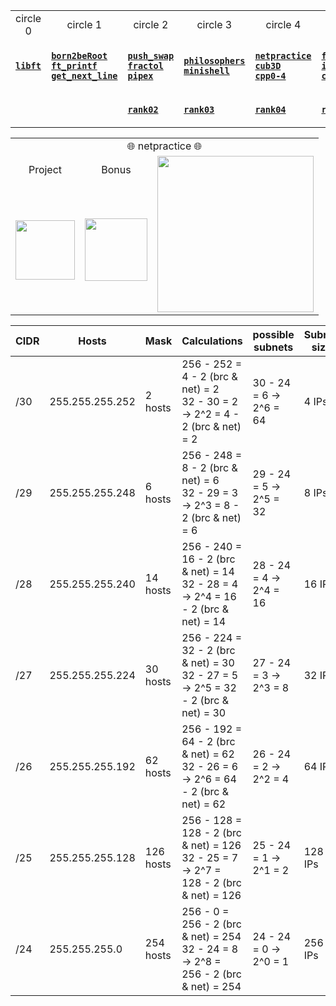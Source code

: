 <div align="center">

<div align="center">

<table>
  <tr>
    <td align="center"> circle 0 </td>
    <td align="center"> circle 1 </td>
    <td align="center"> circle 2 </td>
    <td align="center"> circle 3 </td>
    <td align="center"> circle 4 </td>
    <td align="center"> circle 5 </td>
    <td align="center"> circle 6 </td>
  </tr>
  <tr>
    <td>

[**`libft`**](https://github.com/LLuisPP/42Cursus/tree/main/libft)
    </td>
    <td>

  [**`born2beRoot`**](https://github.com/LLuisPP/42Cursus/tree/main/Born2beRoot)<br>
  [**`ft_printf`**](https://github.com/LLuisPP/42Cursus/tree/main/ft_printf)<br>
  [**`get_next_line`**](https://github.com/LLuisPP/42Cursus/tree/main/get_next_line)
    </td>
    <td>

[**`push_swap`**](https://github.com/LLuisPP/42Cursus/tree/main/push_swap)<br>
[**`fractol`**](https://github.com/LLuisPP/42Cursus/tree/main/fractol)<br>
[**`pipex`**](https://github.com/LLuisPP/42Cursus/tree/main/pipex)
    </td>
    <td>

[**`philosophers`**](https://github.com/LLuisPP/42Cursus/tree/main/philosophers)<br>
[**`minishell`**](https://github.com/LLuisPP/42Cursus/tree/main/minishell)
    </td>
    <td>

[**`netpractice`**](https://github.com/LLuisPP/42Cursus/tree/main/netpractice)<br>
[**`cub3D`**](https://github.com/LLuisPP/42Cursus/tree/main/cub3D)<br>
[**`cpp0-4`**](https://github.com/LLuisPP/42Cursus/tree/main/cpp0-4)
    </td>
    <td>

[**`ft_irc`**]()<br>
[**`inception`**]()<br>
[**`cpp5-9`**]()
    </td>
    <td>

[**`trascendence`**]()<br>
    </td>
  </tr>
  <tr>
    <td></td>
    <td></td>
    <td>
      
[**`rank02`**](https://github.com/LLuisPP/42-Exams/tree/main/rank02)</td>
<td>
      
[**`rank03`**](https://github.com/LLuisPP/42-Exams-rank03)</td>
<td>
      
[**`rank04`**](https://github.com/LLuisPP/42-exams-rank04)</td>
<td>
      
[**`rank05`**]()</td>
<td>
  
[**`rank06`**]()</td>
  </tr>
</table>

</div>

<div align="center">
<table>
  <tr>
    <td colspan="5" align="center">🌐 netpractice 🌐</td>
  </tr>
  <tr>
    <td align="center">Project</td>
    <td align="center">Bonus</td>
    <td rowspan="2" align="center"><a href="#"><img width="250" src=""></a></td>
  </tr>
  <tr>
    <td><a href="#"><img width="95" src="https://github.com/user-attachments/assets/862ed238-2624-453a-a5cd-c3a8ce3617d3"></a></td>
    <td><a href="#"><img width="100" src="https://github.com/LLuisPP/42Cursus/assets/116104082/0df7dd81-56fb-4929-a023-67c7386906dc"></a></td>
  </tr>
</table>

</div>

<div align=center>

|CIDR|Hosts|Mask|Calculations|possible subnets|Subnet size|IP range|
|---|---|---|---|---|---|---|
|/30| 255.255.255.252 | 2 hosts| 256 - 252 = 4 - 2 (brc & net) = 2 <br> 32 - 30 = 2 → 2^2 = 4 - 2 (brc & net) = 2 |30 - 24 = 6 → 2^6 = 64|4 IPs|192.168.1.1 - 192.168.1.2|
|/29| 255.255.255.248 | 6 hosts| 256 - 248 = 8 - 2 (brc & net) = 6 <br> 32 - 29 = 3 → 2^3 = 8 - 2 (brc & net) = 6 |29 - 24 = 5 → 2^5 = 32|8 IPs|192.168.1.1 - 192.168.1.6|
|/28| 255.255.255.240 | 14 hosts| 256 - 240 = 16 - 2 (brc & net) = 14 <br> 32 - 28 = 4 → 2^4 = 16 - 2 (brc & net) = 14 |28 - 24 = 4 → 2^4 = 16|16 IPs|192.168.1.1 - 192.168.1.14|
|/27| 255.255.255.224 | 30 hosts| 256 - 224 = 32 - 2 (brc & net) = 30 <br> 32 - 27 = 5 → 2^5 = 32 - 2 (brc & net) = 30 |27 - 24 = 3 → 2^3 = 8|32 IPs|192.168.1.1 - 192.168.1.30|
|/26| 255.255.255.192 | 62 hosts| 256 - 192 = 64 - 2 (brc & net) = 62 <br> 32 - 26 = 6 → 2^6 = 64 - 2 (brc & net) = 62 |26 - 24 = 2 → 2^2 = 4|64 IPs|192.168.1.1 - 192.168.1.62|
|/25| 255.255.255.128 | 126 hosts| 256 - 128 = 128 - 2 (brc & net) = 126 <br> 32 - 25 = 7 → 2^7 = 128 - 2 (brc & net) = 126 |25 - 24 = 1 → 2^1 = 2|128 IPs|192.168.1.1 - 192.168.1.126|
|/24| 255.255.255.0 | 254 hosts| 256 - 0 = 256 - 2 (brc & net) = 254 <br> 32 - 24 = 8 → 2^8 = 256 - 2 (brc & net) = 254 |24 - 24 = 0 → 2^0 = 1|256 IPs|192.168.1.1 - 192.168.1.254|



</div>

